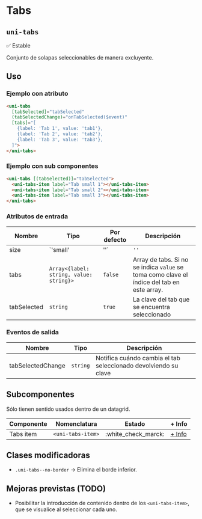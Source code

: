 Tabs
===================
`uni-tabs`
---
:white_check_mark: Estable

Conjunto de solapas seleccionables de manera excluyente.

## Uso

### Ejemplo con atributo

```html
<uni-tabs
  [tabSelected]="tabSelected"
  (tabSelectedChange)="onTabSelected($event)"
  [tabs]="[
    {label: 'Tab 1', value: 'tab1'},
    {label: 'Tab 2', value: 'tab2'},
    {label: 'Tab 3', value: 'tab3'},
  ]">
</uni-tabs>

```
### Ejemplo con sub componentes

```html
<uni-tabs [(tabSelected)]="tabSelected">
  <uni-tabs-item label="Tab small 1"></uni-tabs-item>
  <uni-tabs-item label="Tab small 2"></uni-tabs-item>
  <uni-tabs-item label="Tab small 3"></uni-tabs-item>
</uni-tabs>
```

### Atributos de entrada


| Nombre      | Tipo                                      | Por defecto | Descripción 
| ----------- | ----------------------------------------- | ----------- | -----------
| size        | `'small' | ''`                            | `''`        | Indica la altura de los tabs
| tabs        | `Array<{label: string, value: string}>`   | `false`     | Array de tabs. Si no se indica `value` se toma como clave el índice del tab en este array.
| tabSelected | `string`                                  | `true`      | La clave del tab que se encuentra seleccionado

### Eventos de salida

| Nombre            | Tipo      | Descripción
| ----------------- | --------- | -----------
| tabSelectedChange | `string`  | Notifica cuándo cambia el tab seleccionado devolviendo su clave

## Subcomponentes

Sólo tienen sentido usados dentro de un datagrid.

| Componente          | Nomenclatura              | Estado               | + Info 
| ------------------- | ------------------------- | -------------------- | ------- 
| Tabs item           | `<uni-tabs-item>`         | :white_check_marck:  | [+ Info](item/README)

## Clases modificadoras
* `.uni-tabs--no-border` -> Elimina el borde inferior.

## Mejoras previstas (TODO)

- Posibilitar la introducción de contenido dentro de los `<uni-tabs-item>`, que se visualice al seleccionar cada uno.
